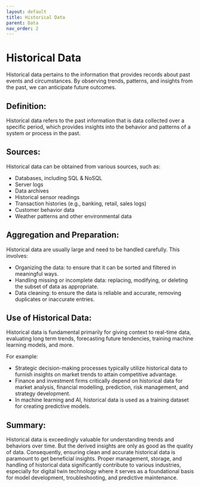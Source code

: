 ```yaml
---
layout: default
title: Historical Data
parent: Data
nav_order: 2
---
```


# Historical Data

Historical data pertains to the information that provides records about past events and circumstances. By observing trends, patterns, and insights from the past, we can anticipate future outcomes.

## Definition:
Historical data refers to the past information that is data collected over a specific period, which provides insights into the behavior and patterns of a system or process in the past.

## Sources:
Historical data can be obtained from various sources, such as:
- Databases, including SQL & NoSQL
- Server logs 
- Data archives 
- Historical sensor readings 
- Transaction histories (e.g., banking, retail, sales logs) 
- Customer behavior data
- Weather patterns and other environmental data

## Aggregation and Preparation:
Historical data are usually large and need to be handled carefully. This involves:
- Organizing the data: to ensure that it can be sorted and filtered in meaningful ways.
- Handling missing or incomplete data: replacing, modifying, or deleting the subset of data as appropriate.
- Data cleaning: to ensure the data is reliable and accurate, removing duplicates or inaccurate entries.

## Use of Historical Data:
Historical data is fundamental primarily for giving context to real-time data, evaluating long term trends, forecasting future tendencies, training machine learning models, and more.

For example:
- Strategic decision-making processes typically utilize historical data to furnish insights on market trends to attain competitive advantage.
- Finance and investment firms critically depend on historical data for market analysis, financial modelling, prediction, risk management, and strategy development.
- In machine learning and AI, historical data is used as a training dataset for creating predictive models.

## Summary:
Historical data is exceedingly valuable for understanding trends and behaviors over time. But the derived insights are only as good as the quality of data. Consequently, ensuring clean and accurate historical data is paramount to get beneficial insights. Proper management, storage, and handling of historical data significantly contribute to various industries, especially for digital twin technology where it serves as a foundational basis for model development, troubleshooting, and predictive maintenance.